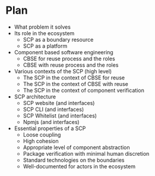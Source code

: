 # Plan

* What problem it solves
* Its role in the ecosystem
  * SCP as a boundary resource
  * SCP as a platform
* Component based software engineering
  * CBSE for reuse process and the roles
  * CBSE with reuse process and the roles
* Various contexts of the SCP (high level)
  * The SCP in the context of CBSE for reuse
  * The SCP in the context of CBSE with reuse
  * The SCP in the context of component verification
* SCP architecture 
  * SCP website (and interfaces)
  * SCP CLI (and interfaces)
  * SCP Whitelist (and interfaces)
  * Npmjs (and interfaces)
* Essential properties of a SCP
  * Loose coupling
  * High cohesion
  * Appropriate level of component abstraction
  * Package verification with minimal human discretion
  * Standard technologies on the boundaries
  * Well-documented for actors in the ecosystem 




